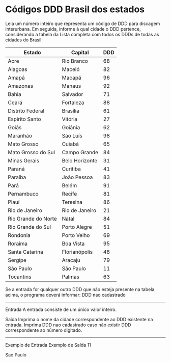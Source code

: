 # Códigos DDD Brasil dos estados

Leia um número inteiro que representa um código de DDD para discagem interurbana. Em seguida, informe à qual cidade o DDD pertence, considerando a tabela da Lista completa com todos os DDDs de todas as cidades do Brasil:


| Estado              | Capital        | DDD |
|---------------------|----------------|-----|
| Acre                | Rio Branco     | 68  |
| Alagoas             | Maceió         | 82  |
| Amapá               | Macapá         | 96  |
| Amazonas            | Manaus         | 92  |
| Bahia               | Salvador       | 71  |
| Ceará               | Fortaleza      | 88  |
| Distrito Federal    | Brasília       | 61  |
| Espírito Santo      | Vitória        | 27  |
| Goiás               | Goiânia        | 62  |
| Maranhão            | São Luís       | 98  |
| Mato Grosso         | Cuiabá         | 65  |
| Mato Grosso do Sul  | Campo Grande   | 84  |
| Minas Gerais        | Belo Horizonte | 31  |
| Paraná              | Curitiba       | 41  |
| Paraíba             | João Pessoa    | 83  |
| Pará                | Belém          | 91  |
| Pernambuco          | Recife         | 81  |
| Piauí               | Teresina       | 86  |
| Rio de Janeiro      | Rio de Janeiro | 21  |
| Rio Grande do Norte | Natal          | 84  |
| Rio Grande do Sul   | Porto Alegre   | 51  |
| Rondonia            | Porto Velho    | 69  |
| Roraima             | Boa Vista      | 95  |
| Santa Catarina      | Florianópolis  | 48  |
| Sergipe             | Aracaju        | 79  |
| São Paulo           | São Paulo      | 11  |
| Tocantins           | Palmas         | 63  |


Se a entrada for qualquer outro DDD que não esteja presente na tabela acima, o programa deverá informar:
DDD nao cadastrado

---

Entrada
A entrada consiste de um único valor inteiro.

Saída
Imprima o nome da cidade correspondente ao DDD existente na entrada. Imprima DDD nao cadastrado caso não existir DDD correspondente ao número digitado.

---

Exemplo de Entrada	Exemplo de Saída
11

Sao Paulo